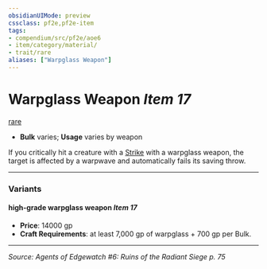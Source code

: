 ```yaml
---
obsidianUIMode: preview
cssclass: pf2e,pf2e-item
tags:
- compendium/src/pf2e/aoe6
- item/category/material/
- trait/rare
aliases: ["Warpglass Weapon"]
---
```

# Warpglass Weapon *Item 17*  
[rare](rules/traits/rare.md "Rare Rarity Trait")  

- **Bulk** varies; **Usage** varies by weapon

If you critically hit a creature with a [Strike](rules/actions/strike.md) with a warpglass weapon, the target is affected by a warpwave and automatically fails its saving throw.

---
### Variants

#### high-grade warpglass weapon *Item 17*

- **Price**: 14000 gp
- **Craft Requirements**: at least 7,000 gp of warpglass + 700 gp per Bulk.

---
*Source: Agents of Edgewatch #6: Ruins of the Radiant Siege p. 75*